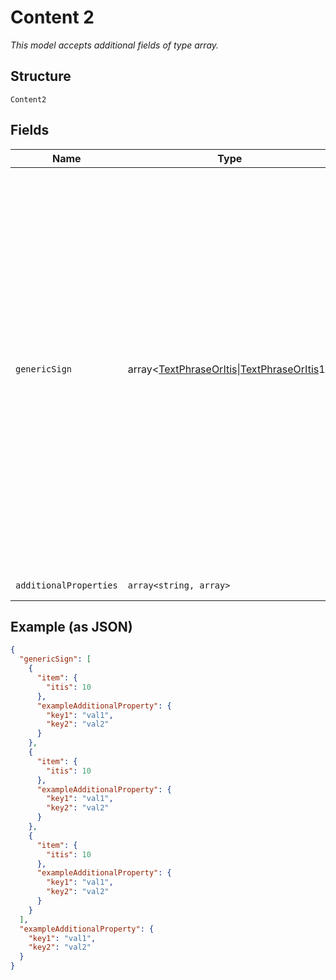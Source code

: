 
# Content 2

*This model accepts additional fields of type array.*

## Structure

`Content2`

## Fields

| Name | Type | Tags | Description | Getter | Setter |
|  --- | --- | --- | --- | --- | --- |
| `genericSign` | array<[TextPhraseOrItis](../../doc/models/text-phrase-or-itis.md)\|[TextPhraseOrItis](../../doc/models/text-phrase-or-itis.md)1> | Required | A data frame to allow sequences of ITIS codes, short text strings, and numerical values to be expressed in the normal ITIS vocabulary method and pattern. Note that the allowed text strings are more limited than the normal ITIS format in order to conserve bandwidth.<br><br>**Constraints**: *Minimum Items*: `1`, *Maximum Items*: `16` | getGenericSign(): array | setGenericSign(array genericSign): void |
| `additionalProperties` | `array<string, array>` | Optional | - | findAdditionalProperty(string key): array | additionalProperty(string key, array value): void |

## Example (as JSON)

```json
{
  "genericSign": [
    {
      "item": {
        "itis": 10
      },
      "exampleAdditionalProperty": {
        "key1": "val1",
        "key2": "val2"
      }
    },
    {
      "item": {
        "itis": 10
      },
      "exampleAdditionalProperty": {
        "key1": "val1",
        "key2": "val2"
      }
    },
    {
      "item": {
        "itis": 10
      },
      "exampleAdditionalProperty": {
        "key1": "val1",
        "key2": "val2"
      }
    }
  ],
  "exampleAdditionalProperty": {
    "key1": "val1",
    "key2": "val2"
  }
}
```

